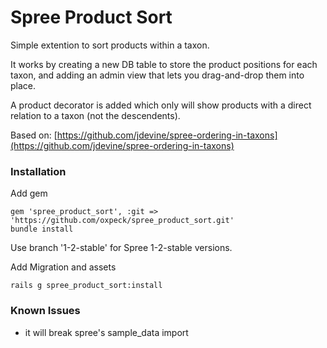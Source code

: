 Spree Product Sort
==================

Simple extention to sort products within a taxon.

It works by creating a new DB table to store the product positions for each taxon, and adding an admin view that lets you drag-and-drop them into place.

A product decorator is added which only will show products with a direct relation to a taxon (not the descendents).

Based on: [https://github.com/jdevine/spree-ordering-in-taxons](https://github.com/jdevine/spree-ordering-in-taxons)

### Installation

Add gem 

    gem 'spree_product_sort', :git => 'https://github.com/oxpeck/spree_product_sort.git'
    bundle install

Use branch '1-2-stable' for Spree 1-2-stable versions.

Add Migration and assets

    rails g spree_product_sort:install

### Known Issues

- it will break spree's sample_data import 
